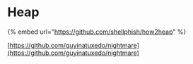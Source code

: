 # Heap

{% embed url="https://github.com/shellphish/how2heap" %}

[https://github.com/guyinatuxedo/nightmare](https://github.com/guyinatuxedo/nightmare)

